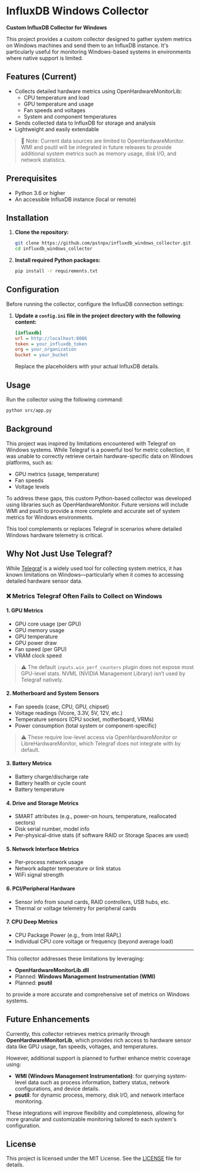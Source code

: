 # InfluxDB Windows Collector

**Custom InfluxDB Collector for Windows**

This project provides a custom collector designed to gather system metrics on Windows machines and send them to an InfluxDB instance. It's particularly useful for monitoring Windows-based systems in environments where native support is limited.

## Features (Current)

- Collects detailed hardware metrics using OpenHardwareMonitorLib:
  - CPU temperature and load
  - GPU temperature and usage
  - Fan speeds and voltages
  - System and component temperatures
- Sends collected data to InfluxDB for storage and analysis
- Lightweight and easily extendable

> 📌 Note: Current data sources are limited to OpenHardwareMonitor. WMI and psutil will be integrated in future releases to provide additional system metrics such as memory usage, disk I/O, and network statistics.

## Prerequisites

- Python 3.6 or higher
- An accessible InfluxDB instance (local or remote)

## Installation

1. **Clone the repository:**

   ```bash
   git clone https://github.com/pstnpx/influxdb_windows_collector.git
   cd influxdb_windows_collector
   ```

2. **Install required Python packages:**

   ```bash
   pip install -r requirements.txt
   ```

## Configuration

Before running the collector, configure the InfluxDB connection settings:

1. **Update a `config.ini` file in the project directory with the following content:**

   ```ini
   [influxdb]
   url = http://localhost:8086
   token = your_influxdb_token
   org = your_organization
   bucket = your_bucket
   ```

   Replace the placeholders with your actual InfluxDB details.

## Usage

Run the collector using the following command:

```bash
python src/app.py
```

## Background

This project was inspired by limitations encountered with Telegraf on Windows systems. While Telegraf is a powerful tool for metric collection, it was unable to correctly retrieve certain hardware-specific data on Windows platforms, such as:

- GPU metrics (usage, temperature)
- Fan speeds
- Voltage levels

To address these gaps, this custom Python-based collector was developed using libraries such as OpenHardwareMonitor. Future versions will include WMI and psutil to provide a more complete and accurate set of system metrics for Windows environments.

This tool complements or replaces Telegraf in scenarios where detailed Windows hardware telemetry is critical.

## Why Not Just Use Telegraf?

While [Telegraf](https://github.com/influxdata/telegraf) is a widely used tool for collecting system metrics, it has known limitations on Windows—particularly when it comes to accessing detailed hardware sensor data.

### ❌ Metrics Telegraf Often Fails to Collect on Windows

#### 1. GPU Metrics
- GPU core usage (per GPU)
- GPU memory usage
- GPU temperature
- GPU power draw
- Fan speed (per GPU)
- VRAM clock speed

> ⚠️ The default `inputs.win_perf_counters` plugin does not expose most GPU-level stats. NVML (NVIDIA Management Library) isn’t used by Telegraf natively.

#### 2. Motherboard and System Sensors
- Fan speeds (case, CPU, GPU, chipset)
- Voltage readings (Vcore, 3.3V, 5V, 12V, etc.)
- Temperature sensors (CPU socket, motherboard, VRMs)
- Power consumption (total system or component-specific)

> ⚠️ These require low-level access via OpenHardwareMonitor or LibreHardwareMonitor, which Telegraf does not integrate with by default.

#### 3. Battery Metrics
- Battery charge/discharge rate
- Battery health or cycle count
- Battery temperature

#### 4. Drive and Storage Metrics
- SMART attributes (e.g., power-on hours, temperature, reallocated sectors)
- Disk serial number, model info
- Per-physical-drive stats (if software RAID or Storage Spaces are used)

#### 5. Network Interface Metrics
- Per-process network usage
- Network adapter temperature or link status
- WiFi signal strength

#### 6. PCI/Peripheral Hardware
- Sensor info from sound cards, RAID controllers, USB hubs, etc.
- Thermal or voltage telemetry for peripheral cards

#### 7. CPU Deep Metrics
- CPU Package Power (e.g., from Intel RAPL)
- Individual CPU core voltage or frequency (beyond average load)

---

This collector addresses these limitations by leveraging:
- **OpenHardwareMonitorLib.dll**
- Planned: **Windows Management Instrumentation (WMI)**
- Planned: **psutil**

to provide a more accurate and comprehensive set of metrics on Windows systems.

## Future Enhancements

Currently, this collector retrieves metrics primarily through **OpenHardwareMonitorLib**, which provides rich access to hardware sensor data like GPU usage, fan speeds, voltages, and temperatures.

However, additional support is planned to further enhance metric coverage using:

- **WMI (Windows Management Instrumentation)**: for querying system-level data such as process information, battery status, network configurations, and device details.
- **psutil**: for dynamic process, memory, disk I/O, and network interface monitoring.

These integrations will improve flexibility and completeness, allowing for more granular and customizable monitoring tailored to each system's configuration.

## License

This project is licensed under the MIT License. See the [LICENSE](LICENSE) file for details.